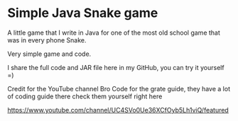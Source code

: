# Simple Java Snake game

A little game that I write in Java for one of the most old school game that was in every phone Snake.

Very simple game and code.

I share the full code and JAR file here in my GitHub, you can try it yourself =)

Credit for the YouTube channel Bro Code for the grate guide, they have a lot of coding guide there check them yourself right here 

https://www.youtube.com/channel/UC4SVo0Ue36XCfOyb5Lh1viQ/featured
